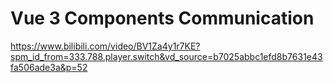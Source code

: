 # Vue 3 Components Communication

https://www.bilibili.com/video/BV1Za4y1r7KE?spm_id_from=333.788.player.switch&vd_source=b7025abbc1efd8b7631e43fa506ade3a&p=52

